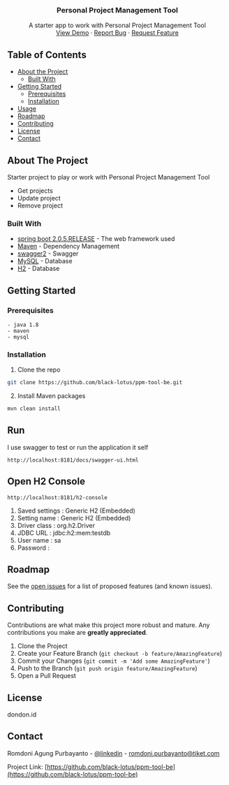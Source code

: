 <!-- PROJECT SHIELDS -->
<!--
*** I'm using markdown "reference style" links for readability.
*** Reference links are enclosed in brackets [ ] instead of parentheses ( ).
*** See the bottom of this document for the declaration of the reference variables
*** for contributors-url, forks-url, etc. This is an optional, concise syntax you may use.
*** https://www.markdownguide.org/basic-syntax/#reference-style-links
-->

<!-- PROJECT LOGO -->
<br />
<p align="center">
  <h3 align="center">Personal Project Management Tool</h3>

  <p align="center">
    A starter app to work with Personal Project Management Tool
    <br />
    <a href="https://github.com/black-lotus/ppm-tool-be">View Demo</a>
    ·
    <a href="https://github.com/black-lotus/ppm-tool-be">Report Bug</a>
    ·
    <a href="https://github.com/black-lotus/ppm-tool-be">Request Feature</a>
  </p>
</p>



<!-- TABLE OF CONTENTS -->
## Table of Contents

* [About the Project](#about-the-project)
  * [Built With](#built-with)
* [Getting Started](#getting-started)
  * [Prerequisites](#prerequisites)
  * [Installation](#installation)
* [Usage](#usage)
* [Roadmap](#roadmap)
* [Contributing](#contributing)
* [License](#license)
* [Contact](#contact)



<!-- ABOUT THE PROJECT -->
## About The Project

Starter project to play or work with Personal Project Management Tool
* Get projects
* Update project
* Remove project


### Built With
* [spring boot 2.0.5.RELEASE](https://docs.spring.io/spring-boot/docs/2.0.5.BUILD-SNAPSHOT/reference/htmlsingle/) - The web framework used
* [Maven](https://maven.apache.org/) - Dependency Management
* [swagger2](https://springfox.github.io/springfox/) - Swagger
* [MySQL](https://www.mysql.com) - Database
* [H2](https://www.h2database.com) - Database



<!-- GETTING STARTED -->
## Getting Started

### Prerequisites

```
- java 1.8
- maven
- mysql 
```

### Installation

1. Clone the repo
```sh
git clone https://github.com/black-lotus/ppm-tool-be.git
```
2. Install Maven packages
```sh
mvn clean install
```

## Run

I use swagger to test or run the application it self
```
http://localhost:8181/docs/swagger-ui.html
```

## Open H2 Console
```
http://localhost:8181/h2-console
```

1. Saved settings : Generic H2 (Embedded)
2. Setting name :  Generic H2 (Embedded)
3. Driver class : org.h2.Driver
4. JDBC URL : jdbc:h2:mem:testdb
5. User name : sa
6. Password : 


<!-- ROADMAP -->
## Roadmap

See the [open issues](https://github.com/black-lotus/ppm-tool-be/issues) for a list of proposed features (and known issues).



<!-- CONTRIBUTING -->
## Contributing

Contributions are what make this project more robust and mature. Any contributions you make are **greatly appreciated**.

1. Clone the Project
2. Create your Feature Branch (`git checkout -b feature/AmazingFeature`)
3. Commit your Changes (`git commit -m 'Add some AmazingFeature'`)
4. Push to the Branch (`git push origin feature/AmazingFeature`)
5. Open a Pull Request



<!-- LICENSE -->
## License

dondon.id 



<!-- CONTACT -->
## Contact

Romdoni Agung Purbayanto - [@linkedin](https://www.linkedin.com/in/romdoni-agung-30815986/) - romdoni.purbayanto@tiket.com


Project Link: [https://github.com/black-lotus/ppm-tool-be](https://github.com/black-lotus/ppm-tool-be)
